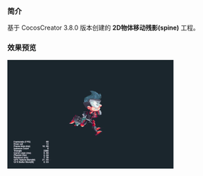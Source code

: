 ### 简介
基于 CocosCreator 3.8.0 版本创建的 **2D物体移动残影(spine)** 工程。

### 效果预览
![image](../../../gif/202201/2022012052.gif)